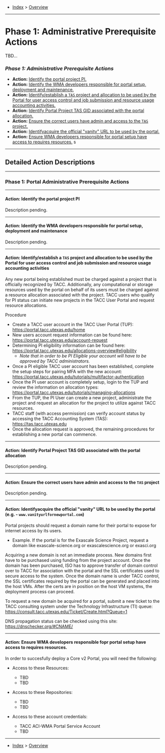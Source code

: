 - [Index](../index.md) > [Overview](overview.md)

---

# Phase 1: Administrative Prerequisite Actions

TBD...

### _Phase 1: Administrative Prerequisite Actions_

- **Action:** [Identify the portal project PI.](#phase1action1)
- **Action:** [Identify the WMA developers responsible for portal setup, deployment and maintenance.](#phase1action2)
- **Action:** [Identify/establish a `TAS` project and allocation to be used by the Portal for user access control and job submission and resource usage accounting activities.](#phase1action3)
- **Action:** [Identify Portal Project TAS GID associated with the portal allocation.](#phase1action4)
- **Action:** [Ensure the correct users have admin and access to the `TAS` project.](#phase1action5)
- **Action:** [Identifyacquire the official "vanity" URL to be used by the portal.](#phase1action6)
- **Action:** [Ensure WMA developers responsible for portal setup have access to requires resources.](#phase1action7)
s
---

<a id="detailed"></a>

## Detailed Action Descriptions

---

### Phase 1: Portal Administrative Prerequisite Actions

---

<a id="phase1action1"></a>

#### Action: Identify the portal project PI

Description pending.

---

<a id="phase1action2"></a>

#### Action: Identify the WMA developers responsible for portal setup, deployment and maintenance

Description pending.

---

<a id="phase1action3"></a>

#### Action: Identify/establish a `TAS` project and allocation to be used by the Portal for user access control and job submission and resource usage accounting activities

Any new portal being established must be charged against a project that is officially recognized by TACC. Additionally, any computational or storage resources used by the portal on behalf of its users must be charged against a resource allocation associated with the project. TACC users who qualify for PI status can initiate new projects in the TACC User Portal and request resource allocations.

Procedure

- Create a TACC user account in the TACC User Portal (TUP): https://portal.tacc.utexas.edu/home
- New users account request information can be found here: https://portal.tacc.utexas.edu/account-request
- Determining PI eligibility information can be found here: https://portal.tacc.utexas.edu/allocations-overview#eligibility
  - _Note that in order to be PI Eligible your account will have to be approved by TACC administrators._
- Once a PI eligible TACC user account has been established, complete the setup steps for pairing MFA with the new account: https://portal.tacc.utexas.edu/tutorials/multifactor-authentication
- Once the PI user account is completely setup, login to the TUP and review the information on allocation types: https://portal.tacc.utexas.edu/tutorials/managing-allocations
- From the TUP, the PI User can create a new project, administrate the project and request an allocation for the project to utilize against TACC resources.
- TACC staff (with access permission) can verify account status by accessing the TACC Accounting System (TAS): https://tas.tacc.utexas.edu
- Once the allocation request is approved, the remaining procedures for establishing a new portal can commence.

---

<a id="phase1action4"></a>

#### Action: Identify Portal Project TAS GID associated with the portal allocation

Description pending.

---

<a id="phase1action5"></a>

#### Action: Ensure the correct users have admin and access to the `TAS` project

Description pending.

---

<a id="phase1action6"></a>

#### Action: Identifyacquire the official "vanity" URL to be used by the portal (e.g. - `www.vanityurlfornewportal.com`)

Portal projects should request a domain name for their portal to expose for internet access by its users.

- Example. If the portal is for the Exascale Science Project, request a domain like exascale-science.org or exascalescience.org or exasci.org

Acquiring a new domain is not an immediate process. New domains first have to be purchased using funding from the project account. Once the domain has been purchased, ISO has to approve transfer of domain control over to TACC for association with the portal and the SSL certificates used to secure access to the system. Once the domain name is under TACC control, the SSL certificates required by the portal can be generated and placed into the host VMs. After the certs are in position on the host VM systems, the deployment process can proceed.

To request a new domain be acquired for a portal, submit a new ticket to the TACC consulting system under the Technology Infrastructure (TI) queue: https://consult.tacc.utexas.edu/Ticket/Create.html?Queue=1

DNS propagation status can be checked using this site: https://dnschecker.org/#CNAME/

---

<a id="phase1action7"></a>

#### Action: Ensure WMA developers responsible fopr portal setup have access to requires resources.

In order to succesfully deploy a Core v2 Portal, you will need the following:

- Access to these Resources:
    - TBD
    - TBD

- Access to these Repositories:
    - TBD
    - TBD

- Access to these account credentials:
    - TACC ACI-WMA Portal Service Account
    - TBD

---

- [Index](../index.md) > [Overview](overview.md)
